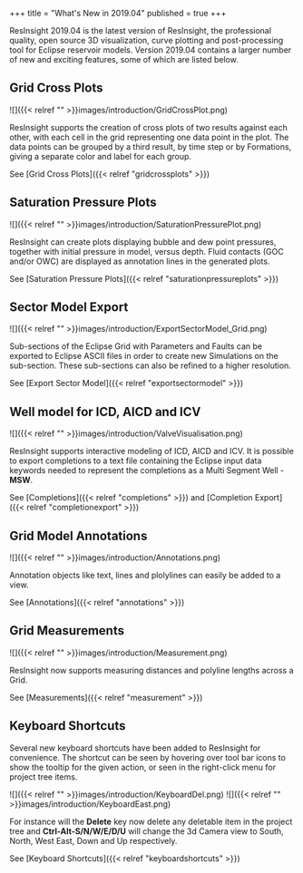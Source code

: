 +++
title = "What's New in 2019.04"
published = true
+++

ResInsight 2019.04 is the latest version of ResInsight, the professional quality, open source 3D visualization, curve plotting and post-processing tool for Eclipse reservoir models. Version 2019.04 contains a larger number of new and exciting features, some of which are listed below.

## Grid Cross Plots
![]({{< relref "" >}}images/introduction/GridCrossPlot.png)

ResInsight supports the creation of cross plots of two results against each other, with each cell in the grid representing one data point in the plot. The data points can be grouped by a third result, by time step or by Formations, giving a separate color and label for each group.

See [Grid Cross Plots]({{< relref "gridcrossplots" >}})

## Saturation Pressure Plots
![]({{< relref "" >}}images/introduction/SaturationPressurePlot.png)

ResInsight can create plots displaying bubble and dew point pressures, together with initial pressure in model, versus depth. Fluid contacts (GOC and/or OWC) are displayed as annotation lines in the generated plots.

See [Saturation Pressure Plots]({{< relref "saturationpressureplots" >}})

## Sector Model Export
![]({{< relref "" >}}images/introduction/ExportSectorModel_Grid.png)

Sub-sections of the Eclipse Grid with Parameters and Faults can be exported to Eclipse ASCII files in order to create new Simulations on the sub-section. These sub-sections can also be refined to a higher resolution.

See [Export Sector Model]({{< relref "exportsectormodel" >}})

## Well model for ICD, AICD and ICV
![]({{< relref "" >}}images/introduction/ValveVisualisation.png)

ResInsight supports interactive modeling of ICD, AICD and ICV. It is possible to export completions to a text file containing the Eclipse input data keywords needed to represent the completions as a Multi Segment Well - **MSW**. 

See [Completions]({{< relref "completions" >}}) and  [Completion Export]({{< relref "completionexport" >}})

## Grid Model Annotations
![]({{< relref "" >}}images/introduction/Annotations.png)

Annotation objects like text, lines and plolylines can easily be added to a view.

See [Annotations]({{< relref "annotations" >}})

## Grid Measurements
![]({{< relref "" >}}images/introduction/Measurement.png)

ResInsight now supports measuring distances and polyline lengths across a Grid.

See [Measurements]({{< relref "measurement" >}})

## Keyboard Shortcuts
Several new keyboard shortcuts have been added to ResInsight for convenience. The shortcut can be seen by hovering over tool bar icons to show the tooltip for the given action, or seen in the right-click menu for project tree items.

![]({{< relref "" >}}images/introduction/KeyboardDel.png)
![]({{< relref "" >}}images/introduction/KeyboardEast.png)

For instance will the **Delete** key now delete any deletable item in the project tree and **Ctrl-Alt-S/N/W/E/D/U** will change the 3d Camera view to South, North, West East, Down and Up respectively.

See [Keyboard Shortcuts]({{< relref "keyboardshortcuts" >}})
